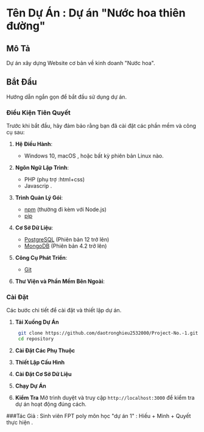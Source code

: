 # Tên Dự Án : Dự án "Nước hoa thiên đường" 

## Mô Tả
Dự án xây dựng Website cơ bản về kinh doanh "Nước hoa".

## Bắt Đầu
Hướng dẫn ngắn gọn để bắt đầu sử dụng dự án.

### Điều Kiện Tiên Quyết
Trước khi bắt đầu, hãy đảm bảo rằng bạn đã cài đặt các phần mềm và công cụ sau:

1. **Hệ Điều Hành**: 
    - Windows 10, macOS , hoặc bất kỳ phiên bản Linux nào.

2. **Ngôn Ngữ Lập Trình**:
    - PHP (phụ trợ :html+css)
    - Javascrip .
3. **Trình Quản Lý Gói**:
    - [npm](https://www.npmjs.com/) (thường đi kèm với Node.js)
    - [pip](https://pip.pypa.io/en/stable/)

4. **Cơ Sở Dữ Liệu**:
    - [PostgreSQL](https://www.postgresql.org/) (Phiên bản 12 trở lên)
    - [MongoDB](https://www.mongodb.com/) (Phiên bản 4.2 trở lên)

5. **Công Cụ Phát Triển**:
    - [Git](https://git-scm.com/)

6. **Thư Viện và Phần Mềm Bên Ngoài**:

### Cài Đặt
Các bước chi tiết để cài đặt và thiết lập dự án.

1. **Tải Xuống Dự Án**

   ```bash
    git clone https://github.com/daotronghieu2532000/Project-No.-1.git
    cd repository
    ```
2. **Cài Đặt Các Phụ Thuộc**
3. **Thiết Lập Cấu Hình**
4. **Cài Đặt Cơ Sở Dữ Liệu**
5. **Chạy Dự Án**
6. **Kiểm Tra**
 Mở trình duyệt và truy cập `http://localhost:3000` để kiểm tra dự án hoạt động đúng cách.

###Tác Giả :
Sinh viên FPT poly môn học "dự án 1" : Hiếu + Minh + Quyết thực hiện .
